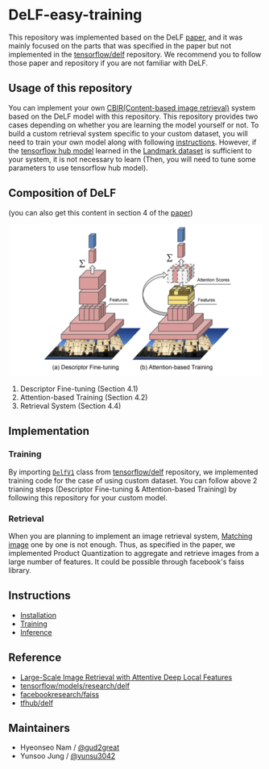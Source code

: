 # DeLF-easy-training

This repository was implemented based on the DeLF [paper](https://arxiv.org/abs/1612.06321), and it was mainly focused on the parts that was specified in the paper but not implemented in the [tensorflow/delf](https://github.com/tensorflow/models/tree/master/research/delf) repository. We recommend you to follow those paper and repository if you are not familiar with DeLF.

## Usage of this repository
You can implement your own [CBIR(Content-based image retrieval)](https://en.wikipedia.org/wiki/Content-based_image_retrieval) system based on the DeLF model with this repository. This repository provides two cases depending on whether you are learning the model yourself or not. To build a custom retrieval system specific to your custom dataset, you will need to train your own model along with following [instructions](https://github.com/Golden-Retrieval/DeLF-easy-training/blob/master/INSTALL_INSTRUCTIONS.md). However, if the [tensorflow hub model](https://tfhub.dev/google/delf/1) learned in the [Landmark dataset](https://www.kaggle.com/c/landmark-recognition-challenge) is sufficient to your system, it is not necessary to learn (Then, you will need to tune some parameters to use tensorflow hub model).

## Composition of DeLF
(you can also get this content in section 4 of the [paper](https://arxiv.org/abs/1612.06321))


![architectures](architectures.png)

1. Descriptor Fine-tuning (Section 4.1)
2. Attention-based Training (Section 4.2)
3. Retrieval System (Section 4.4)

## Implementation

### Training
By importing [`DelfV1`](https://github.com/tensorflow/models/blob/master/research/delf/delf/python/delf_v1.py#L60) class from [tensorflow/delf](https://github.com/tensorflow/models/tree/master/research/delf) repository, we implemented training code for the case of using custom dataset. You can follow above 2 trianing steps (Descriptor Fine-tuning & Attention-based Training) by following this repository for your custom model.

### Retrieval

When you are planning to implement an image retrieval system, [Matching image](https://github.com/tensorflow/models/blob/1af55e018eebce03fb61bba9959a04672536107d/research/delf/delf/python/examples/match_images.py) one by one is not enough. Thus, as specified in the paper, we implemented Product Quantization to aggregate and retrieve images from a large number of features. It could be possible through facebook's faiss library.


## Instructions
- [Installation](https://github.com/Golden-Retrieval/DeLF-easy-training/blob/master/INSTALL_INSTRUCTIONS.md)
- [Training](https://github.com/Golden-Retrieval/DeLF-easy-training/blob/master/DeLF_train_tutorial.ipynb)
- [Inference](https://github.com/Golden-Retrieval/DeLF-easy-training/blob/master/delf_inference_v1.py)


## Reference

- [Large-Scale Image Retrieval with Attentive Deep Local Features](https://arxiv.org/abs/1612.06321)
- [tensorflow/models/research/delf](https://github.com/tensorflow/models/tree/master/research/delf)
- [facebookresearch/faiss](https://github.com/facebookresearch/faiss)
- [tfhub/delf](https://tfhub.dev/google/delf/1)

## Maintainers

- Hyeonseo Nam / [@gud2great](https://github.com/gud2great)
- Yunsoo Jung / [@yunsu3042](https://github.com/yunsu3042)


